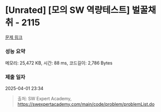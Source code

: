 # [Unrated] [모의 SW 역량테스트] 벌꿀채취 - 2115 

[문제 링크](https://swexpertacademy.com/main/code/problem/problemDetail.do?contestProbId=AV5V4A46AdIDFAWu) 

### 성능 요약

메모리: 25,472 KB, 시간: 88 ms, 코드길이: 2,786 Bytes

### 제출 일자

2025-04-01 23:34



> 출처: SW Expert Academy, https://swexpertacademy.com/main/code/problem/problemList.do